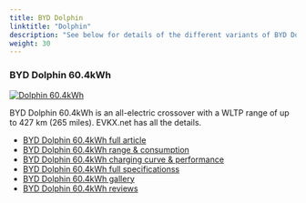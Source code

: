 ```yaml
---
title: BYD Dolphin
linktitle: "Dolphin"
description: "See below for details of the different variants of BYD Dolphin"
weight: 30
---
```

### BYD Dolphin 60.4kWh

<a href="dolphin_60.4kwh/"><img src="https://media.evkx.net/multimedia/models/byd/dolphin/dolphin_60.4kwh/main_1_st.jpg" class="img-fluid" alt="Dolphin 60.4kWh" ></a>

BYD Dolphin 60.4kWh is an all-electric crossover with a WLTP range of up to 427 km (265 miles). EVKX.net has all the details. 

- [BYD Dolphin 60.4kWh full article](dolphin_60.4kwh/)
- [BYD Dolphin 60.4kWh range & consumption](dolphin_60.4kwh/rangeandconsumption/)
- [BYD Dolphin 60.4kWh charging curve & performance](dolphin_60.4kwh/chargingcurve/)
- [BYD Dolphin 60.4kWh full specificationss](dolphin_60.4kwh/specifications/)
- [BYD Dolphin 60.4kWh gallery](dolphin_60.4kwh/gallery/)
- [BYD Dolphin 60.4kWh reviews](dolphin_60.4kwh/reviews/)

